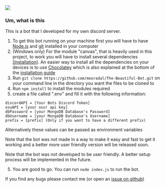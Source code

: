 <img src='https://i.imgur.com/YdQydyR.png'>

### Um, what is this
This is a bot that I developed for my own discord server.

1. To get this bot running on your machine first you will have to have [Node.js](https://nodejs.org/en/) and [git](https://git-scm.com/downloads) installed in your computer
2. (Windows only) For the module "canvas", that is heavily used in this project, to work you will have to install several dependencies [[Installation]](https://github.com/Automattic/node-canvas/wiki/Installation:-Windows). An easier way to install all the dependencies on your devices is to use [Chocolatey](https://chocolatey.org/) which is also explained at the bottom of the [installation guide](https://github.com/Automattic/node-canvas/wiki/Installation:-Windows#install-with-chocolatey)
3. Run `git clone https://github.com/mooradal/The-Beautiful-Bot.git` on your command line in the directory you want the files to be cloned to
4. Run `npm install` to install the modules required
5. create a file called ".env" and fill it with the following information:
```
discordAPI = [Your Bots Discord Token]
osuAPI = [your osu! api key]
dbPassword = [your MongoDB Database's Password]
dbUsername = [your MongoDB Database's Username]
prefix = [prefix] (Only if you want to have a different prefix)
```
Alternatively these values can be passed as environment variables

Note that the bot was not made in a way to make it easy and fast to get it working and a better more user friendly version will be released soon.

Note that the bot was not developed to be user friendly. A better setup process will be implemented in the future.

5. You are good to go. You can run `node index.js` to run the bot.

If you find any bugs please contact me (or open an [issue on github](https://github.com/Moorad/the-beautiful-bot/issues))
